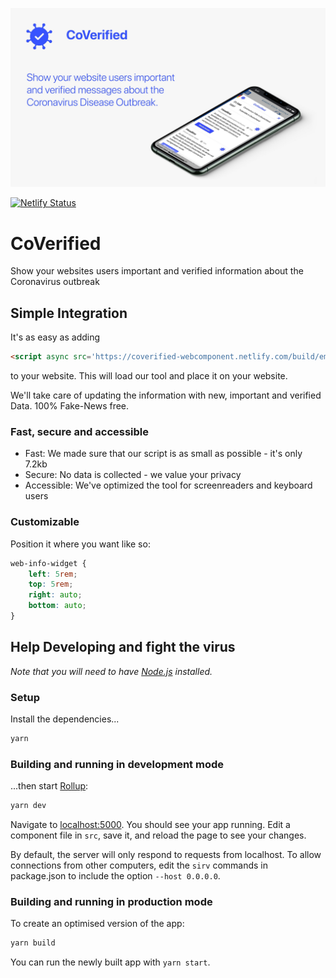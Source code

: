 ![CoVerified Cover Image](./cover.jpg)

[![Netlify Status](https://api.netlify.com/api/v1/badges/7211686c-ffa1-4b80-be42-258ece53ce56/deploy-status)](https://app.netlify.com/sites/coverified-webcomponent/deploys)

# CoVerified

Show your websites users important and verified information about the Coronavirus outbreak

## Simple Integration

It's as easy as adding 
```html
<script async src='https://coverified-webcomponent.netlify.com/build/embed.js'></script>
```
to your website. This will load our tool and place it on your website.

We'll take care of updating the information with new, important and verified Data. 100% Fake-News free.

### Fast, secure and accessible

- Fast: We made sure that our script is as small as possible - it's only 7.2kb
- Secure: No data is collected - we value your privacy
- Accessible: We've optimized the tool for screenreaders and keyboard users

### Customizable

Position it where you want like so:
```css
web-info-widget {
    left: 5rem;
    top: 5rem;
    right: auto;
    bottom: auto;
}
```

## Help Developing and fight the virus

*Note that you will need to have [Node.js](https://nodejs.org) installed.*

### Setup

Install the dependencies...

```bash
yarn
```

### Building and running in development mode

...then start [Rollup](https://rollupjs.org):

```bash
yarn dev
```

Navigate to [localhost:5000](http://localhost:5000). You should see your app running. Edit a component file in `src`, save it, and reload the page to see your changes.

By default, the server will only respond to requests from localhost. To allow connections from other computers, edit the `sirv` commands in package.json to include the option `--host 0.0.0.0`.

### Building and running in production mode

To create an optimised version of the app:

```bash
yarn build
```

You can run the newly built app with `yarn start`.
